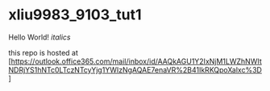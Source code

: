 # xliu9983_9103_tut1
Hello World!
*italics*

this repo is hosted at [https://outlook.office365.com/mail/inbox/id/AAQkAGU1Y2IxNjM1LWZhNWItNDRjYS1hNTc0LTczNTcyYjg1YWIzNgAQAE7enaVR%2B41IkRKQpoXalxc%3D]
